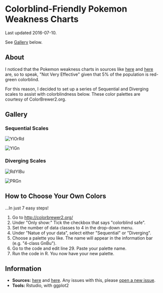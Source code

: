 # Colorblind-Friendly Pokemon Weakness Charts

Last updated 2016-07-10.

See [Gallery](https://github.com/zonination/pokemon-chart/edit/master/README.md#gallery) below.

## About

I noticed that the Pokemon weakness charts in sources like [here](http://pokemondb.net/type) and [here](http://bulbapedia.bulbagarden.net/wiki/Type#Type_chart) are, so to speak, "Not Very Effective" given that 5% of the population is red-green colorblind.

For this reason, I decided to set up a series of Sequential and Diverging scales to assist with colorblindness below. These color palettes are courtesy of ColorBrewer2.org.

## Gallery

### Sequential Scales

![YlOrRd](https://raw.githubusercontent.com/zonination/pokemon-chart/master/YlOrRd.png)

![YlGn](https://raw.githubusercontent.com/zonination/pokemon-chart/master/YlGn.png)

### Diverging Scales

![RdYlBu](https://raw.githubusercontent.com/zonination/pokemon-chart/master/RdYlBu.png)

![PRGn](https://raw.githubusercontent.com/zonination/pokemon-chart/master/PRGn.png)

## How to Choose Your Own Colors

...In just 7 easy steps!

1. Go to http://colorbrewer2.org/
2. Under "Only show:" Tick the checkbox that says "colorblind safe".
3. Set the number of data classes to 4 in the drop-down menu.
4. Under "Natue of your data", select either "Sequential" or "Diverging".
5. Choose a palette you like. The name will appear in the information bar (e.g. "4-class GnBu").
6. Go to the code and edit line 29. Paste your palette name.
7. Run the code in R. You now have your new palette.

## Information

* **Sources:** [here](http://pokemondb.net/type) and [here](http://bulbapedia.bulbagarden.net/wiki/Type#Type_chart). Any issues with this, please [open a new issue](https://github.com/zonination/pokemon-chart/issues).
* **Tools:** Rstudio, with ggplot2
